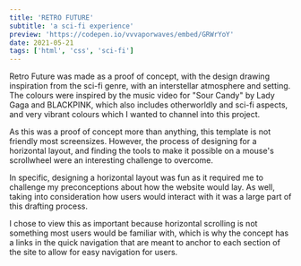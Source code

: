 ```yaml
---
title: 'RETRO FUTURE'
subtitle: 'a sci-fi experience'
preview: 'https://codepen.io/vvvaporwaves/embed/GRWrYoY'
date: 2021-05-21
tags: ['html', 'css', 'sci-fi']
---
```


Retro Future was made as a proof of concept, with the design drawing inspiration from the sci-fi genre, with an interstellar atmosphere and setting. The colours were inspired by the music video for "Sour Candy" by Lady Gaga and BLACKPINK, which also includes otherworldly and sci-fi aspects, and very vibrant colours which I wanted to channel into this project.

As this was a proof of concept more than anything, this template is not friendly most screensizes. However, the process of designing for a horizontal layout, and finding the tools to make it possible on a mouse's scrollwheel were an interesting challenge to overcome.

In specific, designing a horizontal layout was fun as it required me to challenge my preconceptions about how the website would lay. As well, taking into consideration how users would interact with it was a large part of this drafting process.

I chose to view this as important because horizontal scrolling is not something most users would be familiar with, which is why the concept has a links in the quick navigation that are meant to anchor to each section of the site to allow for easy navigation for users.